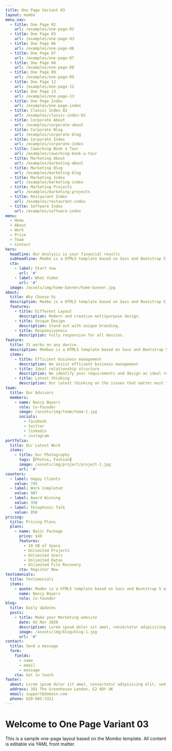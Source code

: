 ```yaml
---
title: One Page Variant 03
layout: mombo
menu_nav:
  - title: One Page 02
    url: /examples/one-page-02
  - title: One Page 03
    url: /examples/one-page-03
  - title: One Page 06
    url: /examples/one-page-06
  - title: One Page 07
    url: /examples/one-page-07
  - title: One Page 08
    url: /examples/one-page-08
  - title: One Page 09
    url: /examples/one-page-09
  - title: One Page 12
    url: /examples/one-page-12
  - title: One Page 13
    url: /examples/one-page-13
  - title: One Page Index
    url: /examples/one-page-index
  - title: Classic Index 02
    url: /examples/classic-index-02
  - title: Corporate About
    url: /examples/corporate-about
  - title: Corporate Blog
    url: /examples/corporate-blog
  - title: Corporate Index
    url: /examples/corporate-index
  - title: Coworking Book a Tour
    url: /examples/coworking-book-a-tour
  - title: Marketing About
    url: /examples/marketing-about
  - title: Marketing Blog
    url: /examples/marketing-blog
  - title: Marketing Index
    url: /examples/marketing-index
  - title: Marketing Projects
    url: /examples/marketing-projects
  - title: Restaurant Index
    url: /examples/restaurant-index
  - title: Software Index
    url: /examples/software-index
menu:
  - Home
  - About
  - Work
  - Price
  - Team
  - Contact
hero:
  headline: Our Analysis is your financial results
  subheadline: Mombo is a HTML5 template based on Sass and Bootstrap 5 with modern and creative multipurpose design you can use it as a startups.
  cta:
    - label: Start now
      url: '#'
    - label: What Video
      url: '#'
  image: /assets/img/home-banner/home-banner.jpg
about:
  title: Why Choose Us
  description: Mombo is a HTML5 template based on Sass and Bootstrap 5 with modern and creative multipurpose design you can use it as a startups.
  features:
    - title: Different Layout
      description: Modern and creative multipurpose design.
    - title: Unique Design
      description: Stand out with unique branding.
    - title: Responsiveness
      description: Fully responsive for all devices.
feature:
  title: It works on any device.
  description: Momboo is a HTML5 template based on Sass and Bootstrap 5 with modern and creative multipurpose design you can use it as a startups.
  items:
    - title: Efficient business management
      description: We assist efficient business management
    - title: Ideal relationship structure
      description: We identify your requirements and design an ideal relationship structure to fit your needs
    - title: Latest thinking
      description: Our latest thinking on the issues that matter most in business
team:
  title: Our Advisors
  members:
    - name: Nancy Bayers
      role: Co-Founder
      image: /assets/img/team/team-1.jpg
      socials:
        - facebook
        - twitter
        - linkedin
        - instagram
portfolio:
  title: Our Latest Work
  items:
    - title: Our Photography
      tags: [Photos, Fashion]
      image: /assets/img/project/project-1.jpg
      url: '#'
counters:
  - label: Happy Clients
    value: 745
  - label: Work Completed
    value: 987
  - label: Award Winning
    value: 350
  - label: Telephonic Talk
    value: 850
pricing:
  title: Pricing Plans
  plans:
    - name: Basic Package
      price: $49
      features:
        - 10 GB of Space
        - Unlimited Projects
        - Unlimited Users
        - Unlimited Datas
        - Unlimited File Recovery
      cta: Register Now
testimonials:
  title: Testimonials
  items:
    - quote: Mombo is a HTML5 template based on Sass and Bootstrap 5 with modern and creative multipurpose design you can use.
      name: Nancy Bayers
      role: Co-founder
blog:
  title: Daily Updates
  posts:
    - title: Make your Marketing website
      date: 02 Mar 2020
      description: Lorem ipsum dolor sit amet, consectetur adipisicing elit.
      image: /assets/img/blog/blog-1.jpg
      url: '#'
contact:
  title: Send a message
  form:
    fields:
      - name
      - email
      - message
    cta: Get in touch
footer:
  about: Lorem ipsum dolor sit amet, consectetur adipisicing elit, sed do eiusmod.
  address: 301 The Greenhouse London, E2 8DY UK
  email: support@domain.com
  phone: 820-885-3321
---
```


# Welcome to One Page Variant 03

This is a sample one-page layout based on the Mombo template. All content is editable via YAML front matter.
